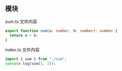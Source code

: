 ## 模块

sum.ts 文件内容

```ts
export function sum(a: number, b: number): number {
  return a + b;
}
```

index.ts 文件内容

```ts
import { sum } from "./sum";
console.log(sum(1, 2));
```

